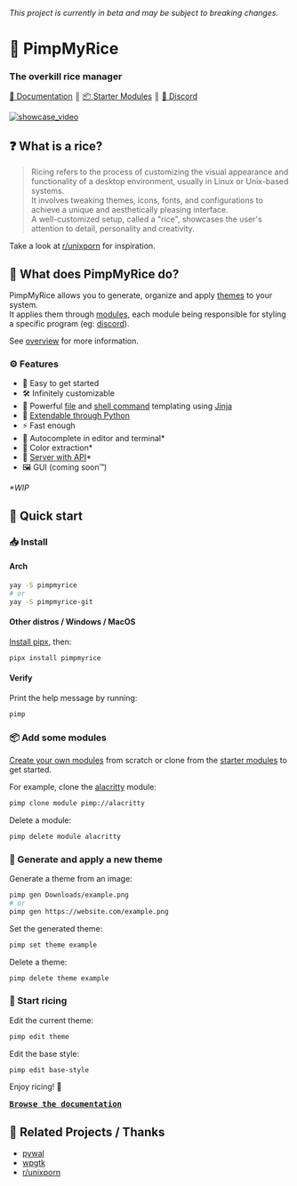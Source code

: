 _This project is currently in beta and may be subject to breaking changes._

# 🍙 PimpMyRice

### The overkill rice manager

[📄 Documentation](https://pimpmyrice.vercel.app/docs) ║ [📦 Starter Modules](https://pimpmyrice.vercel.app/modules) ║ [💬 Discord](https://discord.gg/TDrSB2wk6c)

[![showcase_video](video_thumbnail.png)](https://www.youtube.com/watch?v=Z0MnaKWo25U)


## ❓ What is a rice?

> Ricing refers to the process of customizing the visual appearance and functionality of a desktop environment, usually in Linux or Unix-based systems.<br />
It involves tweaking themes, icons, fonts, and configurations to achieve a unique and aesthetically pleasing interface.<br />
A well-customized setup, called a "rice", showcases the user's attention to detail, personality and creativity.

Take a look at [r/unixporn](https://www.reddit.com/r/unixporn) for inspiration.


## 🤔 What does PimpMyRice do?

PimpMyRice allows you to generate, organize and apply [themes](https://pimpmyrice.vercel.app/docs/theme) to your system.<br />
It applies them through [modules](https://pimpmyrice.vercel.app/docs/module), each module being responsible for styling a specific program (eg: [discord](https://github.com/pimpmyrice-modules/betterdiscord)).

See [overview](https://pimpmyrice.vercel.app/docs/overview) for more information.

### ⚙️ Features

- 🚀 Easy to get started
- 🛠️ Infinitely customizable
- 📜 Powerful [file](https://pimpmyrice.vercel.app/docs/module#file) and [shell command](https://pimpmyrice.vercel.app/docs/module#shell) templating using [Jinja](https://jinja.palletsprojects.com/en/3.1.x/templates/)
- 🐍 [Extendable through Python](https://pimpmyrice.vercel.app/docs/module#python)
- ⚡ Fast enough
- 📝 Autocomplete in editor and terminal*
- 🌈 Color extraction*
- 🔗 [Server with API](https://github.com/daddodev/pimpmyrice_server)*
- 🖼️ GUI (coming soon™)

_*WIP_


## 🚀 Quick start

### 📥 Install

#### Arch

```bash
yay -S pimpmyrice
# or
yay -S pimpmyrice-git
```

<!-- #### Ubuntu -->
<!---->
<!-- ```bash -->
<!-- sudo apt add-repository ppa:daddodev/pimpmyrice -->
<!-- sudo apt update -->
<!-- sudo apt install pimpmyrice -->
<!-- ``` -->

#### Other distros / Windows / MacOS

[Install pipx](https://github.com/pypa/pipx#install-pipx), then:

```bash
pipx install pimpmyrice
```

#### Verify

Print the help message by running:
```bash
pimp
```


### 📦 Add some modules

[Create your own modules](https://pimpmyrice.vercel.app/docs/module) from scratch or clone from the [starter modules](https://pimpmyrice.vercel.app/modules) to get started.

For example, clone the [alacritty](https://github.com/pimpmyrice-modules/alacritty) module:

```bash
pimp clone module pimp://alacritty
```

Delete a module:
```bash
pimp delete module alacritty
```

### 🎨 Generate and apply a new theme

Generate a theme from an image:

```bash
pimp gen Downloads/example.png
# or
pimp gen https://website.com/example.png
```

Set the generated theme:

```bash
pimp set theme example
```

Delete a theme:

```bash
pimp delete theme example
```

### 🌟 Start ricing

Edit the current theme:

```bash
pimp edit theme
```


Edit the base style:

```bash
pimp edit base-style
```

Enjoy ricing! 🍙

**[<kbd>Browse the documentation</kbd>](https://pimpmyrice.vercel.app/docs/overview)** 

## 🙏 Related Projects / Thanks 

- [pywal](https://github.com/dylanaraps/pywal)
- [wpgtk](https://github.com/deviantfero/wpgtk)
- [r/unixporn](https://www.reddit.com/r/unixporn)
